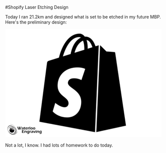 #Shopify Laser Etching Design

Today I ran 21.2km and designed what is set to be etched in my future MBP. Here's the preliminary design:

![Shopify Design](shopify.jpg "Shopify Design")

Not a lot, I know. I had lots of homework to do today.